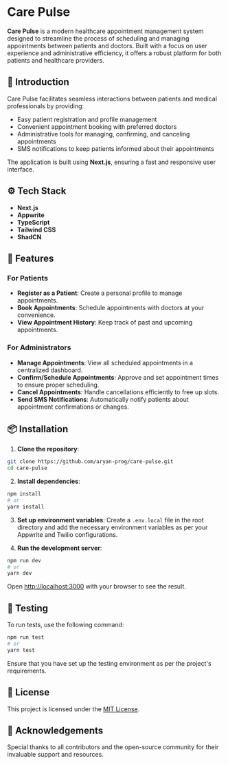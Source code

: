 # Care Pulse

**Care Pulse** is a modern healthcare appointment management system designed to streamline the process of scheduling and managing appointments between patients and doctors. Built with a focus on user experience and administrative efficiency, it offers a robust platform for both patients and healthcare providers.

## 🏥 Introduction

Care Pulse facilitates seamless interactions between patients and medical professionals by providing:

- Easy patient registration and profile management
- Convenient appointment booking with preferred doctors
- Administrative tools for managing, confirming, and canceling appointments
- SMS notifications to keep patients informed about their appointments

The application is built using **Next.js**, ensuring a fast and responsive user interface.

## ⚙️ Tech Stack

- **Next.js**
- **Appwrite**
- **TypeScript**
- **Tailwind CSS**
- **ShadCN**

## 🚀 Features

### For Patients
- **Register as a Patient**: Create a personal profile to manage appointments.
- **Book Appointments**: Schedule appointments with doctors at your convenience.
- **View Appointment History**: Keep track of past and upcoming appointments.

### For Administrators
- **Manage Appointments**: View all scheduled appointments in a centralized dashboard.
- **Confirm/Schedule Appointments**: Approve and set appointment times to ensure proper scheduling.
- **Cancel Appointments**: Handle cancellations efficiently to free up slots.
- **Send SMS Notifications**: Automatically notify patients about appointment confirmations or changes.

## 📦 Installation

1. **Clone the repository**:
```bash
git clone https://github.com/aryan-prog/care-pulse.git
cd care-pulse
```

2. **Install dependencies**:
```bash
npm install
# or
yarn install
```

3. **Set up environment variables**:
Create a `.env.local` file in the root directory and add the necessary environment variables as per your Appwrite and Twilio configurations.

4. **Run the development server**:
```bash
npm run dev
# or
yarn dev
```

Open [http://localhost:3000](http://localhost:3000) with your browser to see the result.

## 🧪 Testing

To run tests, use the following command:
```bash
npm run test
# or
yarn test
```
Ensure that you have set up the testing environment as per the project's requirements.

## 📄 License

This project is licensed under the [MIT License](LICENSE).

## 🙌 Acknowledgements

Special thanks to all contributors and the open-source community for their invaluable support and resources.
